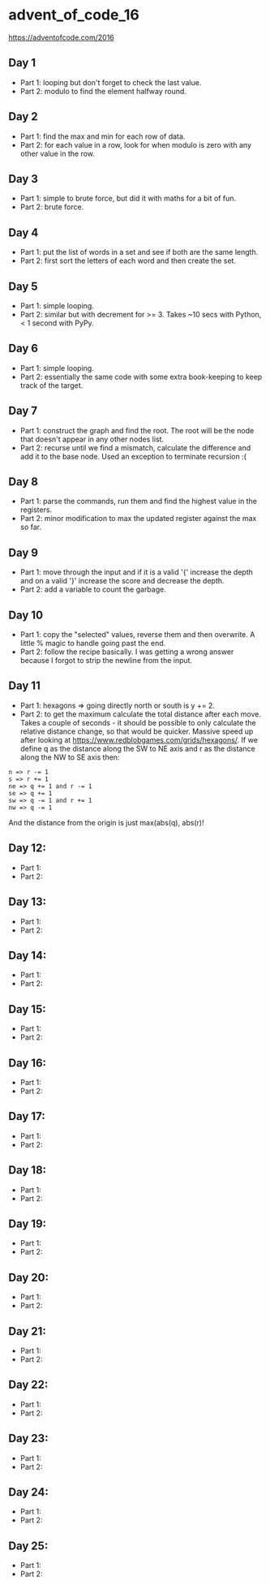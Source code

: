# advent_of_code_16
https://adventofcode.com/2016

## Day 1
- Part 1: looping but don't forget to check the last value.
- Part 2: modulo to find the element halfway round.

## Day 2
- Part 1: find the max and min for each row of data.
- Part 2: for each value in a row, look for when modulo is zero with any other value in the row.

## Day 3
- Part 1: simple to brute force, but did it with maths for a bit of fun.
- Part 2: brute force.

## Day 4
- Part 1: put the list of words in a set and see if both are the same length.
- Part 2: first sort the letters of each word and then create the set.

## Day 5
- Part 1: simple looping.
- Part 2: similar but with decrement for >= 3. Takes ~10 secs with Python, < 1 second with PyPy.

## Day 6
- Part 1: simple looping.
- Part 2: essentially the same code with some extra book-keeping to keep track of the target.

## Day 7
- Part 1: construct the graph and find the root. The root will be the node that doesn't appear in any other nodes list.
- Part 2: recurse until we find a mismatch, calculate the difference and add it to the base node. Used an exception to
terminate recursion :(

## Day 8
- Part 1: parse the commands, run them and find the highest value in the registers.
- Part 2: minor modification to max the updated register against the max so far.

## Day 9
- Part 1: move through the input and if it is a valid '{' increase the depth and on a valid '}' increase the score and
decrease the depth.
- Part 2: add a variable to count the garbage.

## Day 10
- Part 1: copy the "selected" values, reverse them and then overwrite. A little % magic to handle going past the end.
- Part 2: follow the recipe basically. I was getting a wrong answer because I forgot to strip the newline from the input.

## Day 11
- Part 1: hexagons => going directly north or south is y += 2.
- Part 2: to get the maximum calculate the total distance after each move. Takes a couple of seconds - it should be
possible to only calculate the relative distance change, so that would be quicker.
Massive speed up after looking at https://www.redblobgames.com/grids/hexagons/.
If we define q as the distance along the SW to NE axis and r as the distance along the NW to SE axis then:
```
n => r -= 1
s => r += 1
ne => q += 1 and r -= 1
se => q += 1
sw => q -= 1 and r += 1
nw => q -= 1
```
And the distance from the origin is just max(abs(q), abs(r)!


## Day 12:
- Part 1:
- Part 2:

## Day 13:
- Part 1:
- Part 2:

## Day 14:
- Part 1:
- Part 2:

## Day 15:
- Part 1:
- Part 2:

## Day 16:
- Part 1:
- Part 2:

## Day 17:
- Part 1:
- Part 2:

## Day 18:
- Part 1:
- Part 2:

## Day 19:
- Part 1:
- Part 2:

## Day 20:
- Part 1:
- Part 2:

## Day 21:
- Part 1:
- Part 2:

## Day 22:
- Part 1:
- Part 2:

## Day 23:
- Part 1:
- Part 2:

## Day 24:
- Part 1:
- Part 2:

## Day 25:
- Part 1:
- Part 2:
